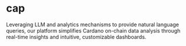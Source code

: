 # cap
Leveraging LLM and analytics mechanisms to provide natural language queries, our platform simplifies Cardano on-chain data analysis through real-time insights and intuitive, customizable dashboards.
